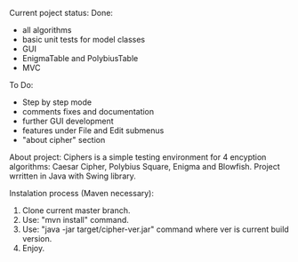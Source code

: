 Current poject status:
Done:
- all algorithms
- basic unit tests for model classes
- GUI
- EnigmaTable and PolybiusTable
- MVC

To Do:
- Step by step mode
- comments fixes and documentation
- further GUI development
- features under File and Edit submenus
- "about cipher" section

About project:
Ciphers is a simple testing environment for 4 encyption algorithms:
Caesar Cipher, Polybius Square, Enigma and Blowfish.
Project wrritten in Java with Swing library.

Instalation process (Maven necessary):
1. Clone current master branch.
2. Use: "mvn install" command.
3. Use: "java -jar target/cipher-ver.jar" command where ver is current build version.
4. Enjoy.

